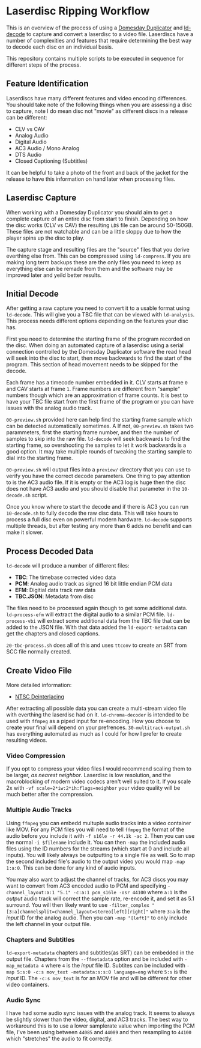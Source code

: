 # Laserdisc Ripping Workflow
This is an overview of the process of using a 
[Domesday Duplicator](https://github.com/simoninns/DomesdayDuplicator) and
[ld-decode](https://github.com/happycube/ld-decode) 
to capture and convert a laserdisc to a video file. Laserdiscs
have a number of complexities and features that require determining the
best way to decode each disc on an individual basis.

This repository contains multiple scripts to be executed in sequence
for different steps of the process.

## Feature Identification

Laserdiscs have many different features and video encoding differences.
You should take note of the following things when you are assessing a 
disc to capture, note I do mean disc not "movie" as different discs in
a release can be different:  
  
 - CLV vs CAV
 - Analog Audio
 - Digital Audio
 - AC3 Audio / Mono Analog
 - DTS Audio
 - Closed Captioning (Subtitles)

It can be helpful to take a photo of the front and back of the jacket for
the release to have this information on hand later when processing files.

## Laserdisc Capture

When working with a Domesday Duplicator you should aim to get a complete
capture of an entire disc from start to finish. Depending on how the disc
works (CLV vs CAV) the resulting `LDS` file can be around 50-150GB. These
files are not watchable and can be a little sloppy due to how the player
spins up the disc to play.

The capture stage and resulting files are the "source" files that you 
derive everthing else from. This can be compressed using `ld-compress`.
If you are making long term backups these are the only files you need
to keep as everything else can be remade from them and the software may
be improved later and yeild better results.


## Initial Decode

After getting a raw capture you need to convert it to a usable format 
using `ld-decode`. This will give you a TBC file that can be viewed with
`ld-analysis`. This process needs different options depending on the 
features your disc has.

First you need to determine the starting frame of the program recorded on
the disc. When doing an automated capture of a laserdisc using a serial 
connection controlled by the Domesday Duplicator software the read head will 
seek into the disc to start, then move backwards to find the start of the 
program. This section of head movement needs to be skipped for the decode.

Each frame has a timecode number embedded in it. CLV starts at
frame `0` and CAV starts at frame `1`. Frame numbers are different from 
"sample" numbers though which are an approximation of frame counts. It 
is best to have your TBC file start from the first frame of the program
or you can have issues with the analog audio track.

`00-preview.sh` provided here can help find the starting frame sample which 
can be  detected automatically sometimes. A If not, `00-preview.sh` takes two 
parammeters, first the starting frame number, and then the number of samples
to skip into the raw file. `ld-decode` will seek backwards to find the starting
frame, so overshooting the samples to let it work backwards is a good option.
It may take multiple rounds of tweaking the starting sample to dial into the
starting frame.

`00-preview.sh` will output files into a `preview/` directory that you can
use to verify you have the correct decode parameters. One thing to pay 
attention to is the AC3 audio file. If it is empty or the AC3 log is huge then
the disc does not have AC3 audio and you should disable that parameter in the
`10-decode.sh` script.

Once you know where to start the decode and if there is AC3 you can run 
`10-decode.sh` to fully decode the raw disc data. This will take hours to 
process a full disc even on powerful modern hardware. `ld-decode` supports
multiple threads, but after testing any more than 6 adds no benefit and can 
make it slower.

## Process Decoded Data

`ld-decode` will produce a number of different files:  

 - **TBC**: The timebase corrected video data
 - **PCM**: Analog audio track as signed 16 bit little endian PCM data
 - **EFM**: Digitial data track raw data
 - **TBC.JSON**: Metadata from disc

The files need to be processed again though to get some additional data.
`ld-process-efm` will extract the digital audio to a similar PCM file.
`ld-process-vbi` will extract some additional data from the TBC file that can
be added to the JSON file. With that data added the `ld-export-metadata` can 
get the chapters and closed captions.

`20-tbc-process.sh` does all of this and uses `ttconv` to create an SRT from
SCC file normally created.

## Create Video File

More detailed information:  

 - [NTSC Deinterlacing](https://github.com/happycube/ld-decode/wiki/Creating-video-from-NTSC-decodes)

After extracting all possible data you can create a multi-stream video file
with everthing the laserdisc had on it. `ld-chroma-decoder` is intended to be
used with `ffmpeg` as a piped input for re-encoding. How you choose to create 
your final will depend on your prefrences. `30-multitrack-output.sh` has 
everything automated as much as I could for how I prefer to create resulting 
videos.

### Video Compression

If you opt to compress your video files I would recommend scaling them to be
larger, *as nearest neighbor*. Laserdisc is low resolution, and the 
macroblocking of modern video codecs aren't well suited to it. If you scale
2x with `-vf scale=2*iw:2*ih:flags=neighbor` your video quality will be much 
better after the compression.


### Multiple Audio Tracks

Using `ffmpeg` you can embedd multuple audio tracks into a video container 
like MOV. For any PCM files you will need to tell `ffmpeg` the format of the
audio before you include it with `-f s16le -r 44.1k -ac 2`. Then you can use
the normal `-i $filename` include it. You can then `-map` the included audio 
files using the ID numbers for the streams (which start at 0 and include all 
inputs). You will likely always be outputting to a single file as well. So to
map the second included file's audio to the output video you would map 
`-map 1:a:0`. This can be done for any kind of audio inputs.
  
You may also want to adjust the channel of tracks, for AC3 discs you may want
to convert from AC3 encoded audio to PCM and specifying 
`-channel_layout:a:1 "5.1" -c:a:1 pcm_s16le -osr 44100` where `a:1` is the 
*output* audio track will correct the sample rate, re-encode it, and set it as
5.1 surround. You will then likely want to use 
`-filter_complex "[3:a]channelsplit=channel_layout=stereo[left][right]"` 
where `3:a` is the *input* ID for the analog audio. Then you can 
`-map "[left]"` to only include the left channel in your output file.

### Chapters and Subtitles

`ld-export-metadata` chapters and subtitles(as SRT) can be embedded in the 
output file. Chapters from the `--ffmetadata` option and be included with
`-map_metadata 4` where `4` is the *input* file ID. Subtites can be included
with `-map 5:s:0 -c:s mov_text -metadata:s:s:0 language=eng` where `5:s` is 
the *input* ID. The `-c:s mov_text` is for an MOV file and will be different 
for other video containers.

### Audio Sync

I have had some audio sync issues with the analog track. It seems to always be
slightly slower than the video, digital, and AC3 tracks. The best way to 
workaround this is to use a lower samplerate value when importing the PCM file, 
I've been using between `44085` and `44089` and then resampling to `44100` 
which "stretches" the audio to fit correctly.
